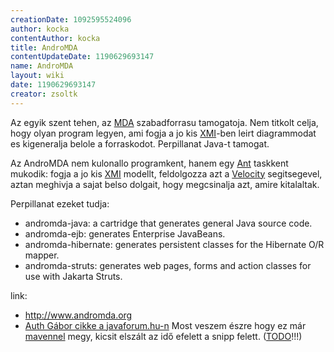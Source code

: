 ```yaml
---
creationDate: 1092595524096 
author: kocka 
contentAuthor: kocka 
title: AndroMDA 
contentUpdateDate: 1190629693147 
name: AndroMDA 
layout: wiki 
date: 1190629693147 
creator: zsoltk 
---
```

Az egyik szent tehen, az [MDA](MDA.html) szabadforrasu tamogatoja. Nem titkolt celja, hogy olyan program legyen, ami fogja a jo kis [XMI](Missing.html)-ben leirt diagrammodat es kigeneralja belole a forraskodot. Perpillanat Java-t tamogat.

Az AndroMDA nem kulonallo programkent, hanem egy [Ant](ant.html) taskkent mukodik: fogja a jo kis [XMI](Missing.html) modellt, feldolgozza azt a [Velocity](Velocity.html) segitsegevel, aztan meghivja a sajat belso dolgait, hogy megcsinalja azt, amire kitalaltak.

Perpillanat ezeket tudja:

*   andromda-java: a cartridge that generates general Java source code.
*   andromda-ejb: generates Enterprise JavaBeans.
*   andromda-hibernate: generates persistent classes for the Hibernate O/R mapper.
*   andromda-struts: generates web pages, forms and action classes for use with Jakarta Struts.



link: 
*   http://www.andromda.org
*   [Auth Gábor cikke a javaforum.hu-n](http://www.javaforum.hu/articles/java_forum_20/model_driven_architecture_vagyis_mda/) Most veszem észre hogy ez már [mavennel](maven/maven2.html) megy, kicsit elszált az idő efelett a snipp felett. ([TODO](TODO.html)!!!)
